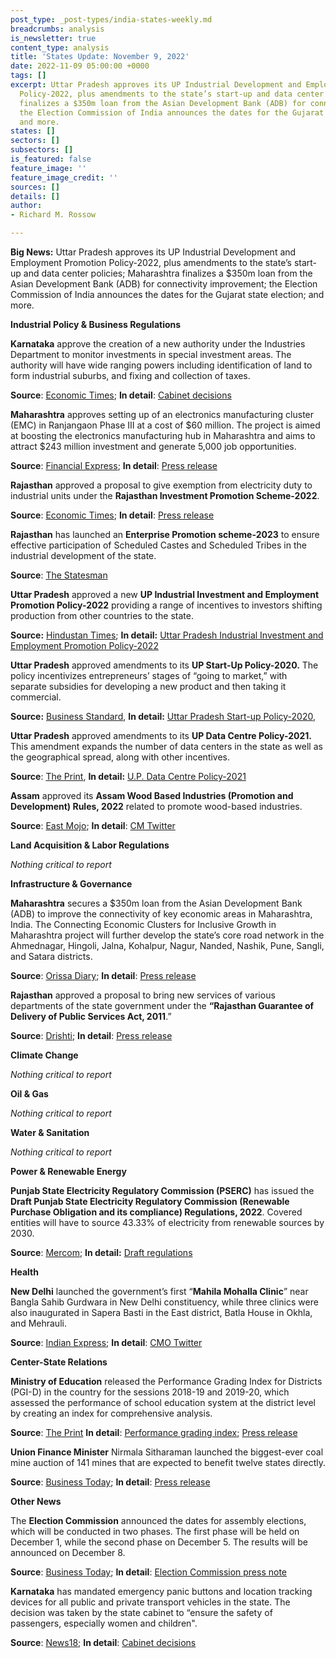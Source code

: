```yaml
---
post_type: _post-types/india-states-weekly.md
breadcrumbs: analysis
is_newsletter: true
content_type: analysis
title: 'States Update: November 9, 2022'
date: 2022-11-09 05:00:00 +0000
tags: []
excerpt: Uttar Pradesh approves its UP Industrial Development and Employment Promotion
  Policy-2022, plus amendments to the state’s start-up and data center policies; Maharashtra
  finalizes a $350m loan from the Asian Development Bank (ADB) for connectivity improvement;
  the Election Commission of India announces the dates for the Gujarat state election;
  and more.
states: []
sectors: []
subsectors: []
is_featured: false
feature_image: ''
feature_image_credit: ''
sources: []
details: []
author:
- Richard M. Rossow

---
```

**Big News:** Uttar Pradesh approves its UP Industrial Development and Employment Promotion Policy-2022, plus amendments to the state’s start-up and data center policies; Maharashtra finalizes a $350m loan from the Asian Development Bank (ADB) for connectivity improvement; the Election Commission of India announces the dates for the Gujarat state election; and more.

**Industrial Policy & Business Regulations**

**Karnataka** approve the creation of a new authority under the Industries Department to monitor investments in special investment areas. The authority will have wide ranging powers including identification of land to form industrial suburbs, and fixing and collection of taxes.

**Source**: [Economic Times](https://economictimes.indiatimes.com/news/economy/policy/karnataka-to-set-up-separate-body-to-oversee-investment-in-special-investment-areas/articleshow/95282534.cms); **In detail**: [Cabinet decisions](https://twitter.com/CMofKarnataka/status/1588178455031844864)

**Maharashtra** approves setting up of an electronics manufacturing cluster (EMC) in Ranjangaon Phase III at a cost of $60 million. The project is aimed at boosting the electronics manufacturing hub in Maharashtra and aims to attract $243 million investment and generate 5,000 job opportunities.

**Source**: [Financial Express](https://www.financialexpress.com/industry/govt-approves-electronics-manufacturing-cluster-in-maharashtra-with-rs-493-cr-outlay/2762220/); **In detail**: [Press release](https://pib.gov.in/PressReleasePage.aspx?PRID=1872289)

**Rajasthan** approved a proposal to give exemption from electricity duty to industrial units under the **Rajasthan Investment Promotion Scheme-2022**.

**Source**: [Economic Times](https://energy.economictimes.indiatimes.com/news/power/rajasthan-industrial-units-under-rips-to-get-electricity-duty-exemption/95190121); **In detail**: [Press release](https://cmo.rajasthan.gov.in/pressreleasedetail/5913)

**Rajasthan** has launched an **Enterprise Promotion scheme-2023** to ensure effective participation of Scheduled Castes and Scheduled Tribes in the industrial development of the state.

**Source**: [The Statesman](https://www.thestatesman.com/india/rajasthan-launches-enterprise-promotion-scheme-for-dalit-tribal-entrepreneurs-1503127880.html)

**Uttar Pradesh** approved a new **UP Industrial Investment and Employment Promotion Policy-2022** providing a range of incentives to investors shifting production from other countries to the state.

**Source:** [Hindustan Times](https://www.hindustantimes.com/cities/lucknow-news/uttar-pradesh-cabinet-approves-new-industrial-investment-employment-promotion-policy-101667495546248.html); **In detail:** [Uttar Pradesh Industrial Investment and Employment Promotion Policy-2022](https://invest.up.gov.in/wp-content/uploads/2022/11/Final_UP_New-Industrial-Policy_041122.pdf)

**Uttar Pradesh** approved amendments to its **UP Start-Up Policy-2020.** The policy incentivizes entrepreneurs’ stages of “going to market,” with separate subsidies for developing a new product and then taking it commercial.

**Source:** [Business Standard](https://www.business-standard.com/article/economy-policy/new-start-up-scheme-to-focus-on-biz-ideas-unicorns-in-uttar-pradesh-122110701831_1.html), **In detail:** [Uttar Pradesh Start-up Policy-2020](https://invest.up.gov.in/wp-content/themes/investup/pdf/Startup-Policy-2020.pdf),

**Uttar Pradesh** approved amendments to its **UP Data Centre Policy-2021.** This amendment expands the number of data centers in the state as well as the geographical spread, along with other incentives.

**Source**: [The Print](https://theprint.in/india/yogi-govt-to-set-up-7-more-data-centres-turn-up-into-data-centre-hub/1196107/), **In detail:** [U.P. Data Centre Policy-2021](https://invest.up.gov.in/wp-content/uploads/2021/09/DC-Policy-2021-Eng-final_page-f.pdf)

**Assam** approved its **Assam Wood Based Industries (Promotion and Development) Rules, 2022** related to promote wood-based industries.

**Source**: [East Mojo](https://www.eastmojo.com/news/2022/10/30/assam-approves-new-rules-to-promote-wood-based-industries/); **In detail**: [CM Twitter](https://twitter.com/himantabiswa/status/1586365196867895296)

**Land Acquisition & Labor Regulations**

_Nothing critical to report_

**Infrastructure & Governance**

**Maharashtra** secures a $350m loan from the Asian Development Bank (ADB) to improve the connectivity of key economic areas in Maharashtra, India. The Connecting Economic Clusters for Inclusive Growth in Maharashtra project will further develop the state’s core road network in the Ahmednagar, Hingoli, Jalna, Kohalpur, Nagur, Nanded, Nashik, Pune, Sangli, and Satara districts.

**Source**: [Orissa Diary](https://orissadiary.com/adb-expands-support-to-improve-connectivity-in-maharashtra-india/); **In detail**: [Press release](https://www.adb.org/news/adb-expands-support-improve-connectivity-maharashtra-india)

**Rajasthan** approved a proposal to bring new services of various departments of the state government under the **“Rajasthan Guarantee of Delivery of Public Services Act, 2011**.”

**Source**: [Drishti](https://www.drishtiias.com/state-pcs-current-affairs/new-services-under-rajasthan-public-services-guarantee-act#:\~:text=On%20November%202%2C%202022%2C%20Rajasthan,basic%20facilities%20and%20to%20provide); **In detail**: [Press release](https://dipr.rajasthan.gov.in/press-release-detail/73437/0)

**Climate Change**

_Nothing critical to report_

**Oil & Gas**

_Nothing critical to report_

**Water & Sanitation**

_Nothing critical to report_

**Power & Renewable Energy**

**Punjab State Electricity Regulatory Commission (PSERC)** has issued the **Draft Punjab State Electricity Regulatory Commission (Renewable Purchase Obligation and its compliance) Regulations, 2022**. Covered entities will have to source 43.33% of electricity from renewable sources by 2030.

**Source**: [Mercom](https://mercomindia.com/punjab-proposes-wind-hydro-energy-storage-obligation/); **In detail:** [Draft regulations](https://pserc.gov.in/pages/DraftPSERC(RPO)Regulations2022-13.10.22.pdf)

**Health**

**New Delhi** launched the government’s first “**Mahila Mohalla Clinic**” near Bangla Sahib Gurdwara in New Delhi constituency, while three clinics were also inaugurated in Sapera Basti in the East district, Batla House in Okhla, and Mehrauli.

**Source**: [Indian Express](https://indianexpress.com/article/cities/delhi/for-women-by-women-delhi-opens-first-mahila-mohalla-clinic-more-to-follow-8246074/); **In detail**: [CMO Twitter](https://twitter.com/CMODelhi/status/1587850511839293440)

**Center-State Relations**

**Ministry of Education** released the Performance Grading Index for Districts (PGI-D) in the country for the sessions 2018-19 and 2019-20, which assessed the performance of school education system at the district level by creating an index for comprehensive analysis.

**Source**: [The Print](https://theprint.in/india/education-ministry-releases-performance-grading-index-for-districts-for-school-system/1014710/) **In detail**: [Performance grading index](https://pgi.udiseplus.gov.in/#/home); [Press release](https://pib.gov.in/PressReleasePage.aspx?PRID=1873308)

**Union Finance Minister** Nirmala Sitharaman launched the biggest-ever coal mine auction of 141 mines that are expected to benefit twelve states directly.

**Source**: [Business Today](https://www.businesstoday.in/industry/story/fm-nirmala-sitharaman-launches-biggest-ever-coal-mine-auction-351782-2022-11-03); **In detail**: [Press release](https://pib.gov.in/PressReleasePage.aspx?PRID=1873522)

**Other News**

The **Election Commission** announced the dates for assembly elections, which will be conducted in two phases. The first phase will be held on December 1, while the second phase on December 5. The results will be announced on December 8.

**Source**: [Business Today](https://www.businesstoday.in/latest/politics/story/gujarat-assembly-election-2022-date-full-schedule-result-number-of-seats-everything-you-need-to-know-351778-2022-11-03); **In detail**: [Election Commission press note](https://eci.gov.in/files/file/14534-general-election-to-legislative-assembly-of-gujarat-2022-reg/?do=download)

**Karnataka** has mandated emergency panic buttons and location tracking devices for all public and private transport vehicles in the state. The decision was taken by the state cabinet to “ensure the safety of passengers, especially women and children".

**Source**: [News18](https://www.news18.com/news/auto/emergency-panic-buttons-mandatory-for-transport-vehicles-in-karnataka-6306889.html); **In detail**: [Cabinet decisions](https://twitter.com/CMofKarnataka/status/1588178455031844864)
